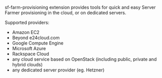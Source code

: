sf-farm-provisioning extension provides tools for quick and easy
Server Farmer provisioning in the cloud, or on dedicated servers.

Supported providers:

- Amazon EC2
- Beyond e24cloud.com
- Google Compute Engine
- Microsoft Azure
- Rackspace Cloud
- any cloud service based on OpenStack (including public, private and hybrid clouds)
- any dedicated server provider (eg. Hetzner)

